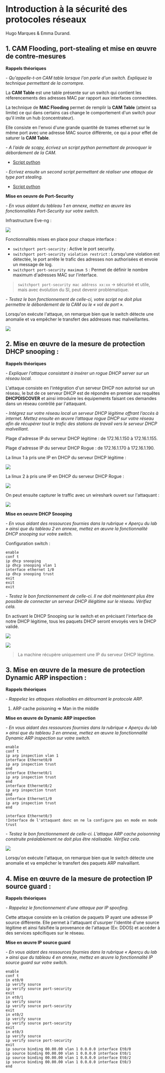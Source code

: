 # Introduction à la sécurité des protocoles réseaux 

Hugo Marques & Emma Durand.

## 1. CAM Flooding, port-stealing et mise en œuvre de contre-mesures

**Rappels théoriques**

*- Qu'appelle-t-on CAM table lorsque l'on parle d'un switch. Expliquez la technique permettant de
la corrompre.*

La **CAM Table** est une table présente sur un switch qui contient les réferencements des adresses MAC par rapport aux interfaces connectées.

La technique de **MAC Flooding** permet de remplir la **CAM Table** (atteint sa limite) ce qui dans certains cas change le comportement d'un switch pour qu'il imite un hub (concentrateur). 

Elle consiste en l'envoi d'une grande quantité de trames ethernet sur le même port avec une adresse MAC source différente, ce qui a pour effet de saturer la **CAM Table**.

*- A l’aide de scapy, écrivez un script python permettant de provoquer le débordement de la CAM.*

* [Script python](scripts/cam_flooding.py)

*- Ecrivez ensuite un second script permettant de réaliser une attaque de type port stealing.*

* [Script python](scripts/port_stealing.py)

**Mise en oeuvre de Port-Security**

*- En vous aidant du tableau 1 en annexe, mettez en œuvre les fonctionnalités Port-Security sur
votre switch.*

Infrastructure Eve-ng : 

![](img/topo_eve.PNG)

Fonctionnalités mises en place pour chaque interface : 
* `switchport port-security` : Active le port security.
* `switchport port-security violation restrict` : Lorsqu'une violation est détectée, le port arrête le trafic des adresses non authorisées et envoie un message de log.
* `switchport port-security maximum 5` : Permet de définir le nombre maximum d'adresses MAC sur l'interface.

> `switchport port-security mac address xx:xx` -> sécurisé et utile, mais avec évolution du SI, peut devenir problématique.


*- Testez le bon fonctionnement de celle-ci, votre script ne doit plus permettre le débordement de
la CAM ou le « vol de port ».*

Lorsqu'on exécute l'attaque, on remarque bien que le switch détecte une anomalie et va empêcher le transfert des addresses mac malveillantes.

![](img/port-security.PNG)

## 2. Mise en œuvre de la mesure de protection DHCP snooping :

**Rappels théoriques**

*- Expliquer l'attaque consistant à insérer un rogue DHCP server sur un réseau local.*

L'attaque consiste en l'intégration d'un serveur DHCP non autorisé sur un réseau, le but de ce serveur DHCP est de répondre en premier aux requêtes **DHCPDISCOVER** et ainsi introduire les équipements faisant ces demandes dans un réseau contrôlé par l'attaquant.

*- Intégrez sur votre réseau local un serveur DHCP légitime offrant l’accès à internet. Mettez
ensuite en œuvre l’attaque rogue DHCP sur votre réseau afin de récupérer tout le trafic des
stations de travail vers le serveur DHCP malveillant.*

Plage d'adresse IP du serveur DHCP légitime : de 172.16.1.150 à 172.16.1.155.

Plage d'adresse IP du serveur DHCP Rogue : de 172.16.1.170 à 172.16.1.190.

La linux 1 à pris une IP en DHCP du serveur DHCP légitime : 

![](img/linux1.PNG)

La linux 2 à pris une IP en DHCP du serveur DHCP Rogue :

![](img/linux2.PNG)

On peut ensuite capturer le traffic avec un wireshark ouvert sur l'attaquant :

![](img/rogue_dhcp.PNG)

**Mise en oeuvre DHCP Snooping**

*- En vous aidant des ressources fournies dans la rubrique « Aperçu du lab » ainsi que du tableau 2 en annexe, mettez en œuvre la fonctionnalité DHCP snooping sur votre switch.*

Configuration switch :

```
enable
conf t
ip dhcp snooping
ip dhcp snooping vlan 1
interface ethernet 1/0
ip dhcp snooping trust
exit
exit
exit
```

*- Testez le bon fonctionnement de celle-ci. Il ne doit maintenant plus être possible de connecter un serveur DHCP illégitime sur le réseau. Vérifiez cela.*

En activant le DHCP Snooping sur le switch et en précisant l'interface de notre DHCP légitime, tous les paquets DHCP seront envoyés vers le DHCP validé.

![](img/snooping.PNG)

![](img/snooping_ok.PNG)

> La machine récupère uniquement une IP du serveur DHCP légitime.

## 3. Mise en œuvre de la mesure de protection Dynamic ARP inspection :

**Rappels théoriques**

*- Rappelez les attaques réalisables en détournant le protocole ARP.*

1. ARP cache poisoning => Man in the middle

**Mise en œuvre de Dynamic ARP inspection**

*- En vous aidant des ressources fournies dans la rubrique « Aperçu du lab » ainsi que du tableau 3 en annexe, mettez en œuvre la fonctionnalité Dynamic ARP inspection sur votre switch.*

```
enable
conf t
ip arp inspection vlan 1
interface Ethernet0/0
ip arp inspection trust
end
interface Ethernet0/1
ip arp inspection trust
end
interface Ethernet0/2
ip arp inspection trust
end
interface Ethernet1/0
ip arp inspection trust
end

interface Ethernet0/3
!Interface de l'attaquant donc on ne la configure pas en mode en mode trust
```

*- Testez le bon fonctionnement de celle-ci. L’attaque ARP cache poisonning construite préalablement ne doit plus être réalisable. Vérifiez cela.*

![](img/dynamic_arp_inspection.png)

Lorsqu'on exécute l'attaque, on remarque bien que le switch détecte une anomalie et va empêcher le transfert des paquets ARP malvaillant.

## 4. Mise en œuvre de la mesure de protection IP source guard :

**Rappels théoriques**

*- Rappelez le fonctionnement d'une attaque par IP spoofing.*

Cette attaque consiste en la création de paquets IP ayant une adresse IP source différente. Elle permet à l'attaquant d'usurper l'identité d'une source légitime et ainsi falsifiée la provenance de l'attaque (Ex: DDOS) et accéder à des services spécifiques sur le réseau.

**Mise en œuvre IP source guard**

*- En vous aidant des ressources fournies dans la rubrique « Aperçu du lab » ainsi que du tableau 4 en annexe, mettez en œuvre la fonctionnalité IP source guard sur votre switch.*

```
enable
conf t
in et0/0
ip verify source
ip verify source port-security
exit
in et0/1
ip verify source
ip verify source port-security
exit
in et0/2
ip verify source
ip verify source port-security
exit
in et0/3
ip verify source
ip verify source port-security
exit
ip source binding 00.00.00 vlan 1 0.0.0.0 interface Et0/0
ip source binding 00.00.00 vlan 1 0.0.0.0 interface Et0/1
ip source binding 00.00.00 vlan 1 0.0.0.0 interface Et0/2
ip source binding 00.00.00 vlan 1 0.0.0.0 interface Et0/3
end
```